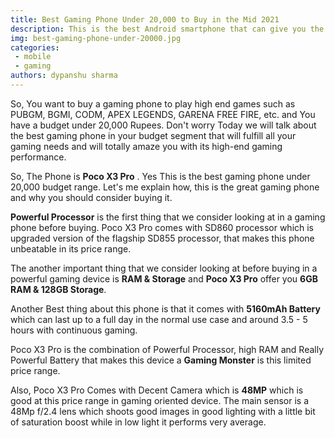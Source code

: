 ```yaml
---
title: Best Gaming Phone Under 20,000 to Buy in the Mid 2021
description: This is the best Android smartphone that can give you the high-end gaming performance in under 20,000 Budget
img: best-gaming-phone-under-20000.jpg
categories: 
 - mobile
 - gaming
authors: dypanshu sharma
---
```

So, You want to buy a gaming phone to play high end games such as PUBGM, BGMI, CODM, APEX LEGENDS, GARENA FREE FIRE, etc. and You have a budget under 20,000 Rupees. Don't worry Today we will talk about the best gaming phone in your budget segment that will fulfill all your gaming needs and will totally amaze you with its high-end gaming performance.

So, The Phone is **Poco X3 Pro** . Yes This is the best gaming phone under 20,000 budget range. Let's me explain how, this is the great gaming phone and why you should consider buying it.

**Powerful Processor** is the first thing that we consider looking at in a gaming phone before buying. Poco X3 Pro comes with SD860 processor which is upgraded version of the flagship SD855 processor, that makes this phone unbeatable in its price range.

The another important thing that we consider looking at before buying in a powerful gaming device is **RAM & Storage** and **Poco X3 Pro** offer you **6GB RAM & 128GB Storage**.

Another Best thing about this phone is that it comes with **5160mAh Battery** which can last up to a full day in the normal use case and around 3.5 - 5 hours with continuous gaming.

Poco X3 Pro is the combination of Powerful Processor, high RAM and Really Powerful Battery that makes this device a **Gaming Monster** is this limited price range.

Also, Poco X3 Pro Comes with Decent Camera which is **48MP** which is good at this price range in gaming oriented device. The main sensor is a 48Mp f/2.4 lens which shoots good images in good lighting with a little bit of saturation boost while in low light it performs very average. 